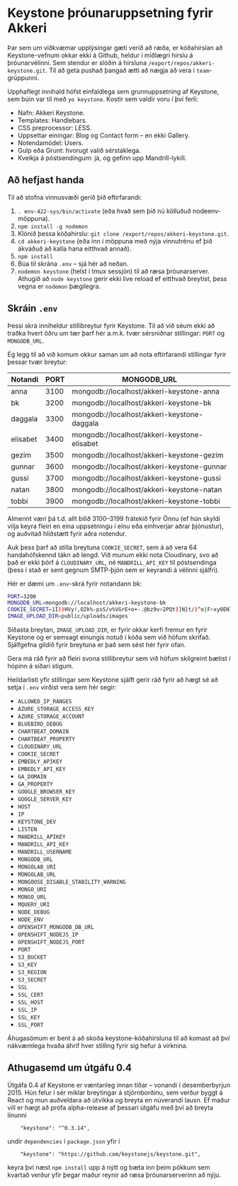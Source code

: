 # Keystone þróunaruppsetning fyrir Akkeri

Þar sem um viðkvæmar upplýsingar gæti verið að ræða, er kóðahirslan að Keystone-vefnum okkar ekki á Github, heldur í miðlægri hirslu á þróunarvélinni. Sem stendur er slóðin á hirsluna `/export/repos/akkeri-keystone.git`. Til að geta pushað þangað ætti að nægja að vera í `team`-grúppunni.

Upphaflegt innihald hófst einfaldlega sem grunnuppsetning af Keystone, sem búin var til með `yo keystone`. Kostir sem valdir voru í því ferli:

* Nafn: Akkeri Keystone.
* Templates: Handlebars.
* CSS preprocessor: LESS.
* Uppsettar einingar: Blog og Contact form – en ekki Gallery.
* Notendamódel: Users.
* Gulp eða Grunt: hvorugt valið sérstaklega.
* Kveikja á póstsendingum: já, og gefinn upp Mandrill-lykill.

## Að hefjast handa

Til að stofna vinnusvæði gerið þið eftirfarandi:

1. `. env-422-sys/bin/activate` (eða hvað sem þið nú kölluðuð nodeenv-möppuna).
2. `npm install -g nodemon`
3. Klónið þessa kóðahirslu: `git clone /export/repos/akkeri-keystone.git`.
4. `cd akkeri-keystone` (eða inn í möppuna með nýja vinnutrénu ef þið ákváðuð að kalla hana eitthvað annað).
5. `npm install`
6. Búa til skrána `.env` – sjá hér að neðan.
7. `nodemon keystone` (helst í tmux sessjón) til að ræsa þróunarserver. Athugið að `node keystone` gerir ekki live reload ef eitthvað breytist, þess vegna er `nodemon` þægilegra.

## Skráin `.env`

Þessi skrá inniheldur stillibreytur fyrir Keystone. Til að við séum ekki að traðka hvert öðru um tær þarf hér a.m.k. tvær sérsniðnar stillingar: `PORT` og `MONGODB_URL`.

Ég legg til að við komum okkur saman um að nota eftirfarandi stillingar fyrir þessar tvær breytur:

Notandi  | PORT | MONGODB_URL
-------- | ---- | -------------------------------------------
anna     | 3100 | mongodb://localhost/akkeri-keystone-anna
bk       | 3200 | mongodb://localhost/akkeri-keystone-bk
daggala  | 3300 | mongodb://localhost/akkeri-keystone-daggala
elisabet | 3400 | mongodb://localhost/akkeri-keystone-elisabet
gezim    | 3500 | mongodb://localhost/akkeri-keystone-gezim
gunnar   | 3600 | mongodb://localhost/akkeri-keystone-gunnar
gussi    | 3700 | mongodb://localhost/akkeri-keystone-gussi
natan    | 3800 | mongodb://localhost/akkeri-keystone-natan
tobbi    | 3900 | mongodb://localhost/akkeri-keystone-tobbi

Almennt væri þá t.d. allt bilið 3100–3199 frátekið fyrir Önnu (ef hún skyldi vilja keyra fleiri en eina uppsetningu í einu eða einhverjar aðrar þjónustur), og auðvitað hliðstætt fyrir aðra notendur.

Auk þess þarf að stilla breytuna `COOKIE_SECRET`, sem á að vera 64 handahófskennd tákn að lengd. Við munum ekki nota Cloudinary, svo að það er ekki þörf á `CLOUDINARY_URL`, né `MANDRILL_API_KEY` til póstsendinga (þess í stað er sent gegnum SMTP-þjón sem er keyrandi á vélinni sjálfri).

Hér er dæmi um `.env`-skrá fyrir notandann bk:

```bash
PORT=3200
MONGODB_URL=mongodb://localhost/akkeri-keystone-bk
COOKIE_SECRET=1I))HVy!,O2k%-psS/v%VGrE+o+-.@bz9v>2PQt)]N}t/)^o|F>xyOENl+&dASc|
IMAGE_UPLOAD_DIR=public/uploads/images
```

Síðasta breytan, `IMAGE_UPLOAD_DIR`, er fyrir okkar kerfi fremur en fyrir Keystone og er semsagt einungis notuð í kóða sem við höfum skrifað. Sjálfgefna gildið fyrir breytuna er það sem sést hér fyrir ofan.

Gera má ráð fyrir að fleiri svona stillibreytur sem við höfum skilgreint bætist í hópinn á síðari stigum.

Heildarlisti yfir stillingar sem Keystone sjálft gerir ráð fyrir að hægt sé að setja í `.env` virðist vera sem hér segir:

* `ALLOWED_IP_RANGES`
* `AZURE_STORAGE_ACCESS_KEY`
* `AZURE_STORAGE_ACCOUNT`
* `BLUEBIRD_DEBUG`
* `CHARTBEAT_DOMAIN`
* `CHARTBEAT_PROPERTY`
* `CLOUDINARY_URL`
* `COOKIE_SECRET`
* `EMBEDLY_APIKEY`
* `EMBEDLY_API_KEY`
* `GA_DOMAIN`
* `GA_PROPERTY`
* `GOOGLE_BROWSER_KEY`
* `GOOGLE_SERVER_KEY`
* `HOST`
* `IP`
* `KEYSTONE_DEV`
* `LISTEN`
* `MANDRILL_APIKEY`
* `MANDRILL_API_KEY`
* `MANDRILL_USERNAME`
* `MONGODB_URL`
* `MONGOLAB_URI`
* `MONGOLAB_URL`
* `MONGOOSE_DISABLE_STABILITY_WARNING`
* `MONGO_URI`
* `MONGO_URL`
* `MQUERY_URI`
* `NODE_DEBUG`
* `NODE_ENV`
* `OPENSHIFT_MONGODB_DB_URL`
* `OPENSHIFT_NODEJS_IP`
* `OPENSHIFT_NODEJS_PORT`
* `PORT`
* `S3_BUCKET`
* `S3_KEY`
* `S3_REGION`
* `S3_SECRET`
* `SSL`
* `SSL_CERT`
* `SSL_HOST`
* `SSL_IP`
* `SSL_KEY`
* `SSL_PORT`

Áhugasömum er bent á að skoða keystone-kóðahirsluna til að komast að því nákvæmlega hvaða áhrif hver stilling fyrir sig hefur á virknina.

## Athugasemd um útgáfu 0.4

Útgáfa 0.4 af Keystone er væntanleg innan tíðar – vonandi í desemberbyrjun 2015. Hún felur í sér miklar breytingar á stjórnborðinu, sem verður byggt á React og mun auðveldara að útvíkka og breyta en núverandi lausn. Ef maður vill er hægt að prófa alpha-release af þessari útgáfu með því að breyta línunni

```
    "keystone": "^0.3.14",
```

undir `dependencies` í `package.json` yfir í

```
    "keystone": "https://github.com/keystonejs/keystone.git",
```

keyra því næst `npm install` upp á nýtt og bæta inn þeim pökkum sem kvartað verður yfir þegar maður reynir að ræsa þróunarserverinn að nýju.
